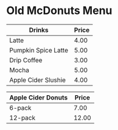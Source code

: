 # Old McDonuts Menu

| Drinks              | Price |
| ------------------- | ----- |
| Latte               | 4.00  |
| Pumpkin Spice Latte | 5.00  |
| Drip Coffee         | 3.00  |
| Mocha               | 5.00  |
| Apple Cider Slushie | 4.00  |


| Apple Cider Donuts | Price |
| ------------------ | ----- |
| 6-pack             | 7.00  |
| 12-pack            | 12.00 |